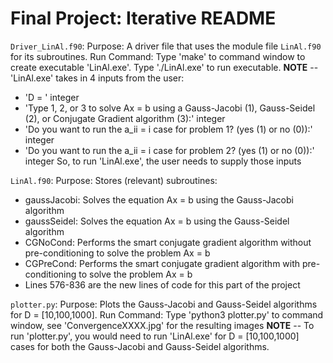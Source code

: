 # Final Project: Iterative README
`Driver_LinAl.f90`:
Purpose: A driver file that uses the module file `LinAl.f90` for its subroutines.
Run Command: Type 'make' to command window to create executable 'LinAl.exe'. Type './LinAl.exe' to run executable.
**NOTE** -- 'LinAl.exe' takes in 4 inputs from the user:
- 'D = ' integer
- 'Type 1, 2, or 3 to solve Ax = b using a Gauss-Jacobi (1), Gauss-Seidel (2), or Conjugate Gradient algorithm (3):' integer
- 'Do you want to run the a_ii = i case for problem 1? (yes (1) or no (0)):' integer
- 'Do you want to run the a_ii = i case for problem 2? (yes (1) or no (0)):' integer
So, to run 'LinAl.exe', the user needs to supply those inputs

`LinAl.f90`:
Purpose: Stores (relevant) subroutines:
- gaussJacobi: Solves the equation Ax = b using the Gauss-Jacobi algorithm
- gaussSeidel: Solves the equation Ax = b using the Gauss-Seidel algorithm
- CGNoCond: Performs the smart conjugate gradient algorithm without pre-conditioning to solve the problem Ax = b
- CGPreCond: Performs the smart conjugate gradient algorithm with pre-conditioning to solve the problem Ax = b
- Lines 576-836 are the new lines of code for this part of the project

`plotter.py`:
Purpose: Plots the Gauss-Jacobi and Gauss-Seidel algorithms for D = [10,100,1000].
Run Command: Type 'python3 plotter.py' to command window, see 'ConvergenceXXXX.jpg' for the resulting images
**NOTE** -- To run 'plotter.py', you would need to run 'LinAl.exe' for D = [10,100,1000] cases for both the Gauss-Jacobi and Gauss-Seidel algorithms.
